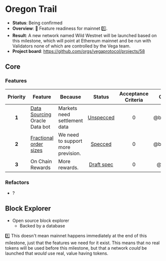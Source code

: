 # Oregon Trail

* **Status**: Being confirmed
* **Overview**: 🤠 Feature readiness for mainnet 1️⃣.
* **Result**: A new network named Wild Westnet will be launched based on this milestone, which will point at Ethereum mainnet and be run with Validators none of which are controlled by the Vega team.
* **Project board**: https://github.com/orgs/vegaprotocol/projects/58

## Core

### Features
| Priority | Feature | Because | Status |  Acceptance Criteria | Owner |
|:---------:|---------|---------|:------:| :------:|  :------:|
| **1** | [Data Sourcing](https://github.com/orgs/vegaprotocol/projects/19) Oracle Data bot |  Markets need settlement data |  [Unspecced](https://github.com/vegaprotocol/specs-internal/issues/541) | 0| @barnabee  |
| **2** | [Fractional order sizes](https://github.com/orgs/vegaprotocol/projects/69) |  We need to support more prevision. |  [Specced](https://github.com/vegaprotocol/specs-internal/blob/master/protocol/0052-fractional-orders-positions.md) | 0 | @barnabee  |
| **3** | On Chain Rewards |  More rewards. |  [Draft spec](https://github.com/vegaprotocol/specs-internal/pull/517) | 0 | @tamlyn  |


### Refactors
- ?

## Block Explorer
- Open source block explorer
  - Backed by a database

1️⃣ This doesn't mean mainnet happens immediately at the end of this milestone, just that the features we need for it exist. This means that no real tokens will be used before this milestone, but that a network *could* be launched that *would* use real, value having tokens.
